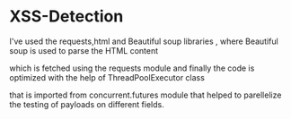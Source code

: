# XSS-Detection

I've used the requests,html and Beautiful soup libraries ,
where Beautiful soup is used to parse the HTML content

which is fetched using the requests module and finally 
the code is optimized with the help of ThreadPoolExecutor class

that is imported from concurrent.futures module that helped 
to parellelize the testing of payloads on different fields.
